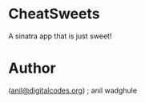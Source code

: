CheatSweets
=========== 

A sinatra app that is just sweet!


Author
======

(anil@digitalcodes.org) ; anil wadghule
